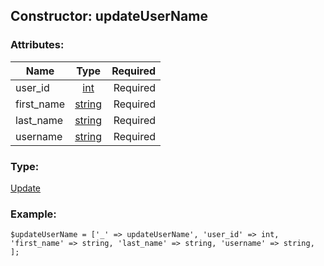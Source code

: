 ## Constructor: updateUserName  

### Attributes:

| Name     |    Type       | Required |
|----------|:-------------:|---------:|
|user\_id|[int](../types/int.md) | Required|
|first\_name|[string](../types/string.md) | Required|
|last\_name|[string](../types/string.md) | Required|
|username|[string](../types/string.md) | Required|
### Type: 

[Update](../types/Update.md)
### Example:

```
$updateUserName = ['_' => updateUserName', 'user_id' => int, 'first_name' => string, 'last_name' => string, 'username' => string, ];
```